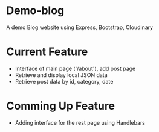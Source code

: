 # Demo-blog

A demo Blog website using Express, Bootstrap, Cloudinary

# Current Feature

- Interface of main page ('/about'), add post page
- Retrieve and display local JSON data
- Retrieve post data by id, category, date

# Comming Up Feature

- Adding interface for the rest page using Handlebars
